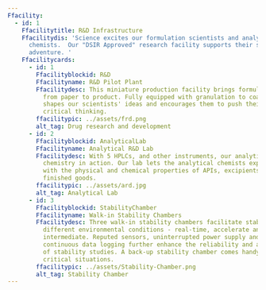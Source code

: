 ```yaml
---
Ffacility:
  - id: 1
    Ffacilitytitle: R&D Infrastructure
    Ffacilitydis: 'Science excites our formulation scientists and analytical
      chemists.  Our "DSIR Approved" research facility supports their scientific
      adventure. '
    Ffacilitycards:
      - id: 1
        Ffacilityblockid: R&D
        Ffacilityname: R&D Pilot Plant
        Ffacilitydesc: This miniature production facility brings formulations to life -
          from paper to product. Fully equipped with granulation to coating, it
          shapes our scientists' ideas and encourages them to push their
          critical thinking.
        ffacilitypic: ../assets/frd.png
        alt_tag: Drug research and development
      - id: 2
        Ffacilityblockid: AnalyticalLab
        Ffacilityname: Analytical R&D Lab
        Ffacilitydesc: With 5 HPLCs, and other instruments, our analytical R&D lab puts
          chemistry in action. Our lab lets the analytical chemists experiment
          with the physical and chemical properties of APIs, excipients and
          finished goods.
        ffacilitypic: ../assets/ard.jpg
        alt_tag: Analytical Lab
      - id: 3
        Ffacilityblockid: StabilityChamber
        Ffacilityname: Walk-in Stability Chambers
        Ffacilitydesc: Three walk-in stability chambers facilitate stability studies in
          different environmental conditions - real-time, accelerate and
          intermediate. Reputed sensors, uninterrupted power supply and
          continuous data logging further enhance the reliability and accuracy
          of stability studies. A back-up stability chamber comes handy in
          critical situations.
        ffacilitypic: ../assets/Stability-Chamber.png
        alt_tag: Stability Chamber
---
```

